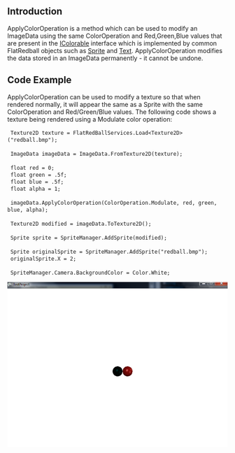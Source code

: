 ## Introduction

ApplyColorOperation is a method which can be used to modify an ImageData using the same ColorOperation and Red,Green,Blue values that are present in the [IColorable](/frb/docs/index.php?title=FlatRedBall.Graphics.IColorable "FlatRedBall.Graphics.IColorable") interface which is implemented by common FlatRedball objects such as [Sprite](/frb/docs/index.php?title=FlatRedBall.Sprite "FlatRedBall.Sprite") and [Text](/frb/docs/index.php?title=FlatRedBall.Graphics.Text "FlatRedBall.Graphics.Text"). ApplyColorOperation modifies the data stored in an ImageData permanently - it cannot be undone.

## Code Example

ApplyColorOperation can be used to modify a texture so that when rendered normally, it will appear the same as a Sprite with the same ColorOperation and Red/Green/Blue values. The following code shows a texture being rendered using a Modulate color operation:

     Texture2D texture = FlatRedBallServices.Load<Texture2D>("redball.bmp");
     
     ImageData imageData = ImageData.FromTexture2D(texture);
     
     float red = 0;
     float green = .5f;
     float blue = .5f;
     float alpha = 1;
     
     imageData.ApplyColorOperation(ColorOperation.Modulate, red, green, blue, alpha);
     
     Texture2D modified = imageData.ToTexture2D();
     
     Sprite sprite = SpriteManager.AddSprite(modified);
     
     Sprite originalSprite = SpriteManager.AddSprite("redball.bmp");
     originalSprite.X = 2;
     
     SpriteManager.Camera.BackgroundColor = Color.White;

![ImageDataApplyColorOperation.png](/media/migrated_media-ImageDataApplyColorOperation.png)
